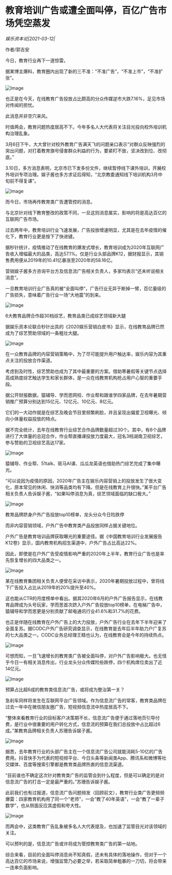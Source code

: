 # 教育培训广告或遭全面叫停，百亿广告市场凭空蒸发

*娱乐资本论|2021-03-12|*

作者/郭吉安

今日，教育行业再下一道惊雷。

据某博主爆料，教育圈内出现了新的三不准：“不准广告”，“不准上市”，“不准扩张”。

![Image](https://inews.gtimg.com/newsapp_bt/0/13272465864/641)

也正是在今天，在线教育广告投放占比颇高的分众传媒逆市大跌7.16%，足见市场对传闻的担忧。

此消息并非空穴来风。

时值两会，教育问题热度居高不下。今年多名人大代表将关注目光投向校外培训机构治理乱象。

3月6日下午，大大曾针对校外教育广告满天飞的问题亲口表示“对群众反映强烈的突出问题，对打着教育旗号侵害群众利益的行为，要紧盯不放，坚决改到位、改彻底。”

3.10日，多方消息表明，北京市已下发多份文件，继续暂停线下课外培训，开展校外培训专项治理。娱子酱也多方求证后得知，“北京教委通知线下培训机构3月中旬前不得复课”。

![Image](https://inews.gtimg.com/newsapp_bt/0/13272465858/641)

而今日，市场再传教育类广告遭管控的消息。

与北京针对线下教育整改的政策不同，一旦这则消息属实，影响的将是高达百亿的互联网广告市场。

过去两年中，教育培训行业飞速发展，广告投放增速明显，尤其是在去年疫情的催化下，教育行业更是按下了快进键。

据秒针统计，疫情推动了在线教育的爆发式增长，教育培训成为2020年互联网广告收入增幅最大的品类，高达57.1%。仅是行业头部品牌K12，据财报显示，其销售费用便从2019年的10.41亿暴涨至2020年的58.16亿。

营销娱子酱多方咨询平台方及信息流广告相关负责人，多家均表示“还未听说相关消息”。

一旦教育培训行业广告真的被“全面叫停”，广告行业无异于断掉一臂，百亿量级的广告损失，意味着广告行业一场“大地震”的到来。

![Image](https://inews.gtimg.com/newsapp_bt/0/13272465856/641)

6大教育品牌合作超30档综艺，教育品类已成综艺领域新大腿

据娱乐资本论联合秒针出具的《2020娱乐营销白皮书》显示，在线教育品牌已然成为了综艺赞助领域的一条粗壮大腿。

![Image](https://inews.gtimg.com/newsapp_bt/0/13272465860/641)

在一众教育品牌的内容营销策略中，为了尽可能提升用户触达率，娱乐内容为其重点关注的投放合作渠道。

考虑到及时性，综艺赞助也成为了其中最重要的方案。借助寒暑假等关键节点选择高成熟度综艺触达学生和家长群体，是一众在线教育机构抢占用户心智的重要手段。

据公开财报数据，猿辅导、学而思网校、作业帮和跟谁学四家品牌，在去年暑期营销推广预算分别达到15亿元、12亿元、10亿元、8亿元。

它们的一大动作就是在综艺及晚会节目里频繁刷脸，并且呈现出偏爱卫视曝光、倾向小体量权益投放的特点。

据不完全统计，去年在线教育行业综艺合作品牌数量超过30个。其中，有6个品牌进行了大体量的总冠合作，作业帮直播课投放力度最大，冠名3档湖南卫视综艺，参与赞助的卫视综艺高达17家。

![Image](https://inews.gtimg.com/newsapp_bt/0/13272465859/641)

猿辅导、作业帮、51talk、斑马AI课、瓜瓜龙英语也借助热门综艺完成了集中曝光。

“可以说因为疫情的原因，2020年广告主在娱乐内容营销上的投放发生了很大变化，原本常见的休闲、快消等品类均有下降。但是在线教育上升很快。”某平台广告相关负责人告诉娱子酱，“如果叫停消息为真，综艺领域面临的缺口极大。”

![Image](https://inews.gtimg.com/newsapp_bt/0/13272465855/641)

教育品牌跻身户外广告投放top10榜单，龙头分众今日险跌停

而非内容营销领域，户外广告中教育类产品投放同样占据关键地位。

户外广告是教育培训品牌获取曝光的重要途径。据《中国教育培训行业发展报告 K12卷》显示，国内教育机构招生渠道中，户外广告占比高达22%。

因此，即使是在户外广告受疫情影响严重的2020年上半年，教育行业广告也是率先恢复增长的四大品类之一。

![Image](https://inews.gtimg.com/newsapp_bt/0/13272465861/641)

某在线教育集团相关负责人便曾在采访中表示，2020年暑期投放过程中，曾将线下广告投入占比从2019年的20%提升至40%。

这也能从CTR的月度榜单中看出。据其2020年6月的户外广告报告显示，在线教育品牌成为头号玩家，学而思首次跻入户外广告投放top10榜单，在电梯广告中，猿辅导和学而思更是分别贡献了邮电通讯行业41.6%和31.7%的花费。

也正是伴随在线教育在户外广告上的大力投放，户外广告行业在去年下半年迎来了全面复苏。据CODC户外广告研究调查显示，在线教育是去年后半年助力户广复苏的七大品类之一。CODC业务总经理王精也认为，在线教育会是今年的持续热点。

![Image](https://inews.gtimg.com/newsapp_bt/0/13272465857/641)

可想而知，一旦飞速增长的教育类广告被全面叫停，对户外广告影响极大。也无怪乎今日一有相关消息传出，行业龙头分众传媒险些跌停，四个机构席位卖出了近14亿元。

![Image](https://inews.gtimg.com/newsapp_bt/0/13272465854/641)

预算占比超6成的教育类信息流广告，或将成为整治第一关？

急刹车同样将发生在互联网平台广告领域。作为信息流广告的常客，教育类品牌在过去一年中在微信朋友圈广告，短视频信息流中热度居高不下。

“整体来看教育行业的目标客户决策期不长，信息流广告便于通过落地页引导付费，是行业中很重要的用户转化方式，信息流的预算在我们总投放中占比超过6成。”某教育品牌相关负责人苏珊告诉娱子酱。

![Image](https://inews.gtimg.com/newsapp_bt/0/13272465867/641)

据悉，去年教育行业的头部广告主在一个信息流广告公司就能消耗5-10亿的广告费用。抖音快手为代表的短视频平台、今日头条等新闻类App、腾讯系和微博等社交媒体、百度等搜索引擎都是教育类品牌热衷的信息流渠道。

“目前谁也不确定这次针对教育类广告的监管会到什么程度，但是可以确定的是对信息流广告的打击一定是最严重的。”苏珊告诉娱子酱。

此前我们也有过报道，信息流广告问题频发（回顾前文），教育行业类广告更频频爆雷：四家教育机构用了同一个“老师”，一会“教了40年英语”，一会“教了一辈子数学”，也从侧面反应其虚假和夸大性。

![Image](https://inews.gtimg.com/newsapp_bt/0/13272465862/641)

而两会中，这类教育广告乱象被多名人大代表提及，也加速了监管目光对该领域的关注。

可以预判的是，信息流广告或许将成为管控教育类广告的第一站地。

综合来看，目前的全面叫停消息尚不知真假，还未有具体的落地操作，但对于一个高达百亿的市场来说，增强监管乃必要之举，若采取简单粗暴的一刀切，将会带来一连串负面影响。

